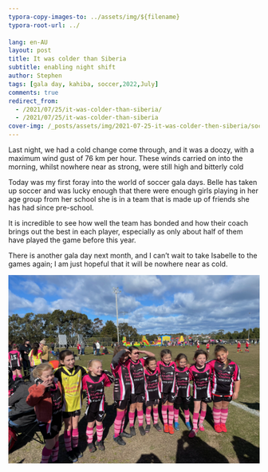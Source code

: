 ```yaml
---
typora-copy-images-to: ../assets/img/${filename}
typora-root-url: ../

lang: en-AU
layout: post
title: It was colder than Siberia
subtitle: enabling night shift
author: Stephen
tags: [gala day, kahiba, soccer,2022,July]
comments: true
redirect_from:
  - /2021/07/25/it-was-colder-than-siberia/
  - /2021/07/25/it-was-colder-than-siberia
cover-img: /_posts/assets/img/2021-07-25-it-was-colder-then-siberia/soccer.png
---
```


Last night, we had a cold change come through, and it was a doozy, with a maximum wind gust of 76 km per hour. These winds carried on into the morning, whilst nowhere near as strong, were still high and bitterly cold

Today was my first foray into the world of soccer gala days. Belle has taken up soccer and was lucky enough that there were enough girls playing in her age group from her school she is in a team that is made up of friends she has had since pre-school.

It is incredible to see how well the team has bonded and how their coach brings out the best in each player, especially as only about half of them have played the game before this year.

There is another gala day next month, and I can’t wait to take Isabelle to the games again; I am just hopeful that it will be nowhere near as cold.

![Edgeworth Eagles Girls Under 9s 2021](/assets/img/2021-07-25-it-was-colder-then-siberia/soccer.png)

